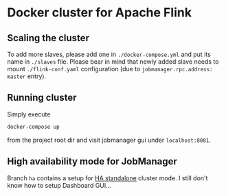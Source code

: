 # Docker cluster for Apache Flink

## Scaling the cluster

To add more slaves, please add one in `./docker-compose.yml` and put its name in `./slaves` file. Please bear in mind that newly added slave needs to mount `./flink-conf.yaml` configuration (due to `jobmanager.rpc.address: master` entry).

## Running cluster

Simply execute

```bash
docker-compose up
```

from the project root dir and visit jobmanager gui under `localhost:8081`.

## High availability mode for JobManager

Branch `ha` contains a setup for [HA standalone](https://ci.apache.org/projects/flink/flink-docs-release-1.3/setup/jobmanager_high_availability.html) cluster mode. I still don't know how to setup Dashboard GUI...
